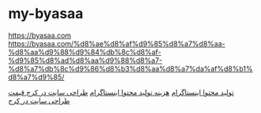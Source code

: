 # my-byasaa

https://byasaa.com
https://byasaa.com/%d8%ae%d8%af%d9%85%d8%a7%d8%aa-%d8%aa%d9%88%d9%84%db%8c%d8%af-%d9%85%d8%ad%d8%aa%d9%88%d8%a7-%d8%a7%db%8c%d9%86%d8%b3%d8%aa%d8%a7%da%af%d8%b1%d8%a7%d9%85/


<div class="star-wrapper">
  <a href="https://byasaa.com/%d8%ae%d8%af%d9%85%d8%a7%d8%aa-%d8%aa%d9%88%d9%84%db%8c%d8%af-%d9%85%d8%ad%d8%aa%d9%88%d8%a7-%d8%a7%db%8c%d9%86%d8%b3%d8%aa%d8%a7%da%af%d8%b1%d8%a7%d9%85/" class="fas fa-star s1">تولید محتوا اینستاگرام</a>
  <a href="https://byasaa.com/%d9%87%d8%b2%db%8c%d9%86%d9%87-%d8%aa%d9%88%d9%84%db%8c%d8%af-%d9%85%d8%ad%d8%aa%d9%88%d8%a7-%d8%a7%db%8c%d9%86%d8%b3%d8%aa%d8%a7%da%af%d8%b1%d8%a7%d9%85/" class="fas fa-star s2">هزینه تولید محتوا اینستاگرام</a>
  <a href="https://byasaa.com/%d8%b7%d8%b1%d8%a7%d8%ad%db%8c-%d8%b3%d8%a7%db%8c%d8%aa-%d8%af%d8%b1-%da%a9%d8%b1%d8%ac/" class="fas fa-star s3"> طراحی سایت در کرج </a>
  <a href="https://byasaa.com/%d9%82%db%8c%d9%85%d8%aa-%d8%b7%d8%b1%d8%a7%d8%ad%db%8c-%d8%b3%d8%a7%db%8c%d8%aa-%da%a9%d8%b1%d8%ac/" class="fas fa-star s4">قیمت طراحی سایت در کرج </a>
</div>

